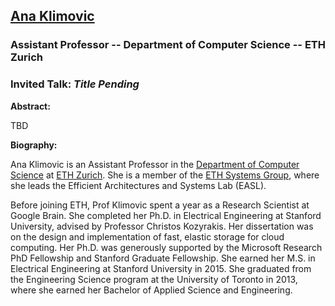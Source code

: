 ## [Ana Klimovic](https://anakli.inf.ethz.ch)
### Assistant Professor -- Department of Computer Science -- ETH Zurich

### Invited Talk:  *Title Pending*

**Abstract:**

TBD

**Biography:**

Ana Klimovic is an Assistant Professor in the [Department of Computer Science](https://inf.ethz.ch) at [ETH Zurich](https://ethz.ch/en.html). She is a member of the [ETH Systems Group](https://www.systems.ethz.ch), where she leads the Efficient Architectures and Systems Lab (EASL).

Before joining ETH, Prof Klimovic spent a year as a Research Scientist at Google Brain. She completed her Ph.D. in Electrical Engineering at Stanford University, advised by Professor Christos Kozyrakis. Her dissertation was on the design and implementation of fast, elastic storage for cloud computing. Her Ph.D. was generously supported by the Microsoft Research PhD Fellowship and Stanford Graduate Fellowship. She earned her M.S. in Electrical Engineering at Stanford University in 2015. She graduated from the Engineering Science program at the University of Toronto in 2013, where she earned her Bachelor of Applied Science and Engineering.
